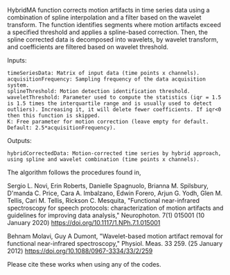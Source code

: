 HybridMA function corrects motion artifacts in time series data using a combination of spline interpolation and a filter based on the wavelet transform. The function identifies segments where motion artifacts exceed a specified threshold and applies a spline-based correction. Then, the spline corrected data is decomposed into wavelets, by wavelet transform, and coefficients are filtered based on wavelet threshold.

Inputs:

	timeSeriesData: Matrix of input data (time points x channels).
	acquisitionFrequency: Sampling frequency of the data acquisition system.
	splineThreshold: Motion detection identification threshold.
 	waveletThreshold: Parameter used to compute the statistics (iqr = 1.5 is 1.5 times the interquartile range and is usually used to detect outliers). Increasing it, it will delete fewer coefficients. If iqr<0 then this function is skipped. 
	K: Free parameter for motion correction (leave empty for default. Default: 2.5*acquisitionFrequency).
Outputs:

	hybridCorrectedData: Motion-corrected time series by hybrid approach, using spline and wavelet combination (time points x channels).

The algorithm follows the procedures found in,

Sergio L. Novi, Erin Roberts, Danielle Spagnuolo, Brianna M. Spilsbury, D'manda C. Price, Cara A. Imbalzano, Edwin Forero, Arjun G. Yodh, Glen M. Tellis, Cari M. Tellis, Rickson C. Mesquita, "Functional near-infrared spectroscopy for speech protocols: characterization of motion artifacts and guidelines for improving data analysis," Neurophoton. 7(1) 015001 (10 January 2020) https://doi.org/10.1117/1.NPh.7.1.015001

Behnam Molavi, Guy A Dumont, "Wavelet-based motion artifact removal for functional near-infrared spectroscopy," Physiol. Meas. 33 259. (25 January 2012) https://doi.org/10.1088/0967-3334/33/2/259

Please cite these works when using any of the codes.
